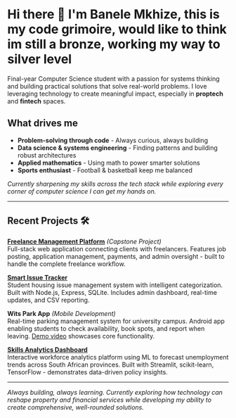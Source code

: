 # Hi there 👋 I'm Banele Mkhize, this is my code grimoire, would like to think im still a bronze, working my way to silver level


Final-year Computer Science student with a passion for systems thinking and building practical solutions that solve real-world problems. I love leveraging technology to create meaningful impact, especially in **proptech** and **fintech** spaces.

## What drives me 
- **Problem-solving through code** - Always curious, always building
- **Data science & systems engineering** - Finding patterns and building robust architectures  
- **Applied mathematics** - Using math to power smarter solutions
- **Sports enthusiast** - Football & basketball keep me balanced

*Currently sharpening my skills across the tech stack while exploring every corner of computer science I can get my hands on.*

---

## Recent Projects 🛠

**[Freelance Management Platform](https://lanceapp-bah9ctdnd4d7grhb.southafricanorth-01.azurewebsites.net)** *(Capstone Project)*  
Full-stack web application connecting clients with freelancers. Features job posting, application management, payments, and admin oversight - built to handle the complete freelance workflow.

**[Smart Issue Tracker](https://github.com/dreadnought147/crescent-tracker)**  
Student housing issue management system with intelligent categorization. Built with Node.js, Express, SQLite. Includes admin dashboard, real-time updates, and CSV reporting.

**Wits Park App** *(Mobile Development)*  
Real-time parking management system for university campus. Android app enabling students to check availability, book spots, and report when leaving. [Demo video](https://drive.google.com/file/d/10y-_Llw4rzt4q7jpjhHVZrWaxhqANVT8/view?usp=sharing) showcases core functionality.

**[Skills Analytics Dashboard](https://github.com/dreadnought147/SA-Skills-dash)**  
Interactive workforce analytics platform using ML to forecast unemployment trends across South African provinces. Built with Streamlit, scikit-learn, TensorFlow - demonstrates data-driven policy insights.

---

*Always building, always learning. Currently exploring how technology can reshape property and financial services while developing my ability to create comprehensive, well-rounded solutions.*
